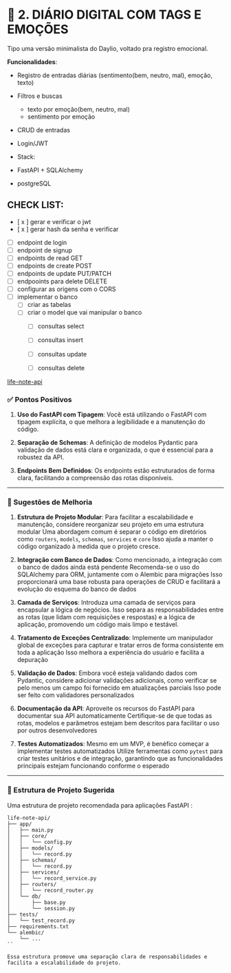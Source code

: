 # 📓 2. DIÁRIO DIGITAL COM TAGS E EMOÇÕES
Tipo uma versão minimalista do Daylio, voltado pra registro emocional.

**Funcionalidades**:

- Registro de entradas diárias (sentimento(bem, neutro, mal), emoção, texto)

- Filtros e buscas
  - texto por emoção(bem, neutro, mal)
  - sentimento por emoção

- CRUD de entradas

- Login/JWT

- Stack:

- FastAPI + SQLAlchemy

- postgreSQL


## **CHECK LIST**:

- [ x ] gerar e verificar o jwt
- [ x ] gerar hash da senha e verificar
- [  ] endpoint de login
- [  ] endpoint de signup
- [  ] endpoints de read GET
- [  ] endpoints de create POST
- [  ] endpoints de update PUT/PATCH
- [  ] endpooints para delete DELETE
- [  ] configurar as origens com o CORS
- [  ] implementar o banco
  - [  ] criar as tabelas
  - [  ] criar o model que vai manipular o banco
    - [  ] consultas select
    - [  ] consultas insert
    - [  ] consultas update
    - [  ] consultas delete




 [life-note-api](https://github.com/HiagoHenrique2007/life-note-api)

### ✅ Pontos Positivos

1. **Uso do FastAPI com Tipagem**: Você está utilizando o FastAPI com tipagem explícita, o que melhora a legibilidade e a manutenção do código.

2. **Separação de Schemas**: A definição de modelos Pydantic para validação de dados está clara e organizada, o que é essencial para a robustez da API.

3. **Endpoints Bem Definidos**: Os endpoints estão estruturados de forma clara, facilitando a compreensão das rotas disponíveis.

---

### 🔧 Sugestões de Melhoria

1. **Estrutura de Projeto Modular**: Para facilitar a escalabilidade e manutenção, considere reorganizar seu projeto em uma estrutura modular Uma abordagem comum é separar o código em diretórios como `routers`, `models`, `schemas`, `services` e `core` Isso ajuda a manter o código organizado à medida que o projeto cresce.

2. **Integração com Banco de Dados**: Como mencionado, a integração com o banco de dados ainda está pendente Recomenda-se o uso do SQLAlchemy para ORM, juntamente com o Alembic para migrações Isso proporcionará uma base robusta para operações de CRUD e facilitará a evolução do esquema do banco de dados

3. **Camada de Serviços**: Introduza uma camada de serviços para encapsular a lógica de negócios. Isso separa as responsabilidades entre as rotas (que lidam com requisições e respostas) e a lógica de aplicação, promovendo um código mais limpo e testável.

4. **Tratamento de Exceções Centralizado**: Implemente um manipulador global de exceções para capturar e tratar erros de forma consistente em toda a aplicação Isso melhora a experiência do usuário e facilita a depuração

5. **Validação de Dados**: Embora você esteja validando dados com Pydantic, considere adicionar validações adicionais, como verificar se pelo menos um campo foi fornecido em atualizações parciais Isso pode ser feito com validadores personalizados

6. **Documentação da API**: Aproveite os recursos do FastAPI para documentar sua API automaticamente Certifique-se de que todas as rotas, modelos e parâmetros estejam bem descritos para facilitar o uso por outros desenvolvedores

7. **Testes Automatizados**: Mesmo em um MVP, é benéfico começar a implementar testes automatizados Utilize ferramentas como `pytest` para criar testes unitários e de integração, garantindo que as funcionalidades principais estejam funcionando conforme o esperado

---

### 📁 Estrutura de Projeto Sugerida
Uma estrutura de projeto recomendada para aplicações FastAPI :

```plaintext
life-note-api/
├── app/
│   ├── main.py
│   ├── core/
│   │   └── config.py
│   ├── models/
│   │   └── record.py
│   ├── schemas/
│   │   └── record.py
│   ├── services/
│   │   └── record_service.py
│   ├── routers/
│   │   └── record_router.py
│   └── db/
│       ├── base.py
│       └── session.py
├── tests/
│   └── test_record.py
├── requirements.txt
└── alembic/
    └── ...
``

Essa estrutura promove uma separação clara de responsabilidades e facilita a escalabilidade do projeto.



